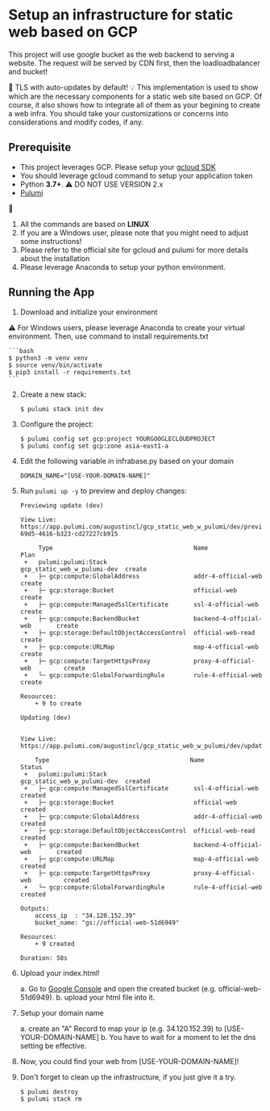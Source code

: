 # Setup an infrastructure for static web based on GCP 

This project will use google bucket as the web backend to serving a website.
The request will be served by CDN first, then the loadloadbalancer and bucket!

:triangular_flag_on_post: TLS with auto-updates by default!
:bulb: This implementation is used to show which are the necessary components for a static web site based on GCP. Of course, it also shows how to integrate all of them as your begining to create a web infra. You should take your customizations or concerns into considerations and modify codes, if any. 

## Prerequisite

* This project leverages GCP. Please setup your [gcloud SDK](https://cloud.google.com/sdk/docs/install#deb)
* You should leverage gcloud command to setup your application token
* Python **3.7+**. :warning: DO NOT USE VERSION 2.x
* [Pulumi](https://www.pulumi.com/docs/get-started/install/)

:mega: 
1. All the commands are based on **LINUX**
2. If you are a Windows user, please note that you might need to adjust some instructions!
3. Please refer to the official site for gcloud and pulumi for more details about the installation
4. Please leverage Anaconda to setup your python environment.

## Running the App

1. Download and initialize your environment

:warning: 
For Windows users, please leverage Anaconda to create your virtual environment. Then, use command to install requirements.txt

    ```bash
    $ python3 -m venv venv
    $ source venv/bin/activate
    $ pip3 install -r requirements.txt
    ```
    
2.  Create a new stack:

    ```
    $ pulumi stack init dev
    ```

3.  Configure the project:

    ```
    $ pulumi config set gcp:project YOURGOOGLECLOUDPROJECT
    $ pulumi config set gcp:zone asia-east1-a
    ```

4.  Edit the following variable in infrabase.py based on your domain

    ```
    DOMAIN_NAME="[USE-YOUR-DOMAIN-NAME]" 
    ```

5.  Run `pulumi up -y` to preview and deploy changes:

    ``` 
    Previewing update (dev)

    View Live: https://app.pulumi.com/augustincl/gcp_static_web_w_pulumi/dev/previews/0c5ef742-69d5-4616-b323-cd27227cb915

         Type                                       Name                         Plan       
     +   pulumi:pulumi:Stack                        gcp_static_web_w_pulumi-dev  create     
     +   ├─ gcp:compute:GlobalAddress               addr-4-official-web          create     
     +   ├─ gcp:storage:Bucket                      official-web                 create     
     +   ├─ gcp:compute:ManagedSslCertificate       ssl-4-official-web           create     
     +   ├─ gcp:compute:BackendBucket               backend-4-official-web       create     
     +   ├─ gcp:storage:DefaultObjectAccessControl  official-web-read            create     
     +   ├─ gcp:compute:URLMap                      map-4-official-web           create     
     +   ├─ gcp:compute:TargetHttpsProxy            proxy-4-official-web         create     
     +   └─ gcp:compute:GlobalForwardingRule        rule-4-official-web          create     
 
    Resources:
        + 9 to create

    Updating (dev)


    View Live: https://app.pulumi.com/augustincl/gcp_static_web_w_pulumi/dev/updates/1

        Type                                       Name                         Status      
     +   pulumi:pulumi:Stack                        gcp_static_web_w_pulumi-dev  created     
     +   ├─ gcp:compute:ManagedSslCertificate       ssl-4-official-web           created     
     +   ├─ gcp:storage:Bucket                      official-web                 created     
     +   ├─ gcp:compute:GlobalAddress               addr-4-official-web          created     
     +   ├─ gcp:storage:DefaultObjectAccessControl  official-web-read            created     
     +   ├─ gcp:compute:BackendBucket               backend-4-official-web       created     
     +   ├─ gcp:compute:URLMap                      map-4-official-web           created     
     +   ├─ gcp:compute:TargetHttpsProxy            proxy-4-official-web         created     
     +   └─ gcp:compute:GlobalForwardingRule        rule-4-official-web          created     
 
    Outputs:
        access_ip  : "34.120.152.39"
        bucket_name: "gs://official-web-51d6949"

    Resources:
        + 9 created

    Duration: 58s
    ```

6.  Upload your index.html!
    
    a. Go to [Google Console](https://console.cloud.google.com/) and open the created bucket (e.g. official-web-51d6949).
    b. upload your html file into it.

7.  Setup your domain name

    a. create an "A" Record to map your ip (e.g. 34.120.152.39) to [USE-YOUR-DOMAIN-NAME]
    b. You have to wait for a moment to let the dns setting be effective.

8. Now, you could find your web from [USE-YOUR-DOMAIN-NAME]!

9. Don't forget to clean up the infrastructure, if you just give it a try.

    ```
    $ pulumi destroy
    $ pulumi stack rm
    ```
